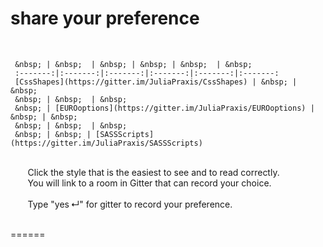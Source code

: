 # share your preference
&nbsp;  

     &nbsp; | &nbsp;  | &nbsp; | &nbsp; | &nbsp;  | &nbsp;
     :-------:|:-------:|:-------:|:-------:|:-------:|:-------:
     [CssShapes](https://gitter.im/JuliaPraxis/CssShapes) | &nbsp; | &nbsp;  
     &nbsp; | &nbsp;  | &nbsp;  
     &nbsp; | [EUROoptions](https://gitter.im/JuliaPraxis/EUROoptions) | &nbsp; | &nbsp;  
     &nbsp; | &nbsp;  | &nbsp;  
     &nbsp; | &nbsp; | [SASSScripts](https://gitter.im/JuliaPraxis/SASSScripts)   
  
&nbsp;   
&nbsp;&nbsp;&nbsp;&nbsp;&nbsp;&nbsp;
     Click the style that is the easiest to see and to read correctly.  
&nbsp;&nbsp;&nbsp;&nbsp;&nbsp;&nbsp;
     You will link to a room in Gitter that can record your choice.    
&nbsp;       
&nbsp;&nbsp;&nbsp;&nbsp;&nbsp;&nbsp;
     Type "yes&thinsp;↵" for gitter to record your preference.
&nbsp;      
 &nbsp;       

======
